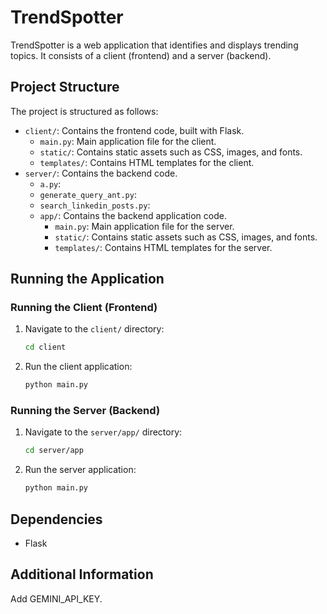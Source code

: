 # TrendSpotter

TrendSpotter is a web application that identifies and displays trending topics. It consists of a client (frontend) and a server (backend).

## Project Structure

The project is structured as follows:

- `client/`: Contains the frontend code, built with Flask.
  - `main.py`: Main application file for the client.
  - `static/`: Contains static assets such as CSS, images, and fonts.
  - `templates/`: Contains HTML templates for the client.
- `server/`: Contains the backend code.
  - `a.py`:
  - `generate_query_ant.py`:
  - `search_linkedin_posts.py`:
  - `app/`: Contains the backend application code.
    - `main.py`: Main application file for the server.
    - `static/`: Contains static assets such as CSS, images, and fonts.
    - `templates/`: Contains HTML templates for the server.

## Running the Application

### Running the Client (Frontend)

1.  Navigate to the `client/` directory:

    ```bash
    cd client
    ```

2.  Run the client application:

    ```bash
    python main.py
    ```

### Running the Server (Backend)

1.  Navigate to the `server/app/` directory:

    ```bash
    cd server/app
    ```

2.  Run the server application:

    ```bash
    python main.py
    ```

## Dependencies

- Flask

## Additional Information

Add GEMINI_API_KEY.
